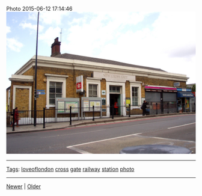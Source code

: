 <!--
title: Photo 2015-06-12 17
date: 2020-06-28T14:49:39.888Z
tags: loveoflondon, cross, gate, railway, station, photo
-->




Photo 2015-06-12 17:14:46
![](121360873332-0.jpg)

<!--BOTTOM-POST-NAVIGATION-->
---

[Tags](tags.md): [loveoflondon](tag-loveoflondon.md) [cross](tag-cross.md) [gate](tag-gate.md) [railway](tag-railway.md) [station](tag-station.md) [photo](tag-photo.md)

---

[Newer](119874340407.md) | [Older](122075076322.md)